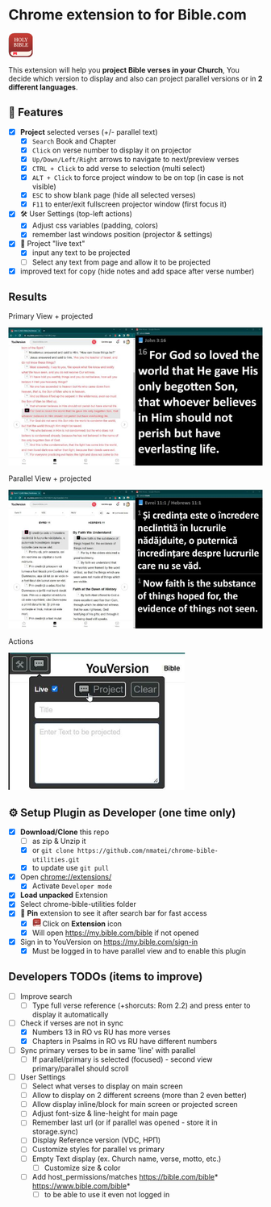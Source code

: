 # Chrome extension to for Bible.com

![icon](icon-48.png)

This extension will help you **project Bible verses in your Church**,
You decide which version to display and also can project parallel versions
or in **2 different languages**.

## 💠 Features

- [x] **Project** selected verses (+/- parallel text)
  - [x] `Search` Book and Chapter
  - [x] `Click` on verse number to display it on projector
  - [x] `Up/Down/Left/Right` arrows to navigate to next/preview verses
  - [x] `CTRL + Click` to add verse to selection (multi select)
  - [x] `ALT + Click` to force project window to be on top (in case is not visible)
  - [x] `ESC` to show blank page (hide all selected verses)
  - [x] `F11` to enter/exit fullscreen projector window (first focus it)
- [x] 🛠 User Settings (top-left actions)
  - [x] Adjust css variables (padding, colors)
  - [x] remember last windows position (projector & settings)
- [x] 💬 Project "live text"
  - [x] input any text to be projected
  - [ ] Select any text from page and allow it to be projected
- [x] improved text for copy (hide notes and add space after verse number)

## Results

Primary View + projected

![Primary](screens/primary.jpg)

Parallel View + projected

![Parallel](screens/parallel.jpg)

Actions

![Actions](screens/actions.jpg)


## ⚙ Setup Plugin as Developer (one time only)

- [x] **Download/Clone** this repo
  - [ ] as zip & Unzip it
  - [x] or `git clone https://github.com/nmatei/chrome-bible-utilities.git`
  - [x] to update use `git pull`
- [x] Open [chrome://extensions/](chrome://extensions/)
  - [x] Activate `Developer mode`
- [x] **Load unpacked** Extension
- [x] Select chrome-bible-utilities folder
- [x] 📌 **Pin** extension to see it after search bar for fast access
  - [x] ![icon](icon-16.png) Click on **Extension** icon
  - [x] Will open https://my.bible.com/bible if not opened
- [x] Sign in to YouVersion on https://my.bible.com/sign-in
  - [x] Must be logged in to have parallel view and to enable this plugin

## Developers TODOs (items to improve)

- [ ] Improve search
  - [ ] Type full verse reference (+shorcuts: Rom 2.2) and press enter to display it automatically
- [ ] Check if verses are not in sync 
  - [x] Numbers 13 in RO vs RU has more verses
  - [x] Chapters in Psalms in RO vs RU have different numbers
- [ ] Sync primary verses to be in same 'line' with parallel
  - [ ] If parallel/primary is selected (focused) - second view primary/parallel should scroll
- [ ] User Settings
  - [ ] Select what verses to display on main screen
  - [ ] Allow to display on 2 different screens (more than 2 even better)
  - [ ] Allow display inline/block for main screen or projected screen
  - [ ] Adjust font-size & line-height for main page
  - [ ] Remember last url (or if parallel was opened - store it in storage.sync)
  - [ ] Display Reference version (VDC, НРП)
  - [ ] Customize styles for parallel vs primary
  - [ ] Empty Text display (ex. Church name, verse, motto, etc.)
    - [ ] Customize size & color
  - [ ] Add host_permissions/matches https://bible.com/bible* https://www.bible.com/bible*
    - [ ] to be able to use it even not logged in